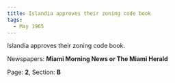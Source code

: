 ```yaml
---  
title: Islandia approves their zoning code book  
tags:  
  - May 1965  
---  
```

  
Islandia approves their zoning code book.  
  
Newspapers: **Miami Morning News or The Miami Herald**  
  
Page: **2**, Section: **B** 
